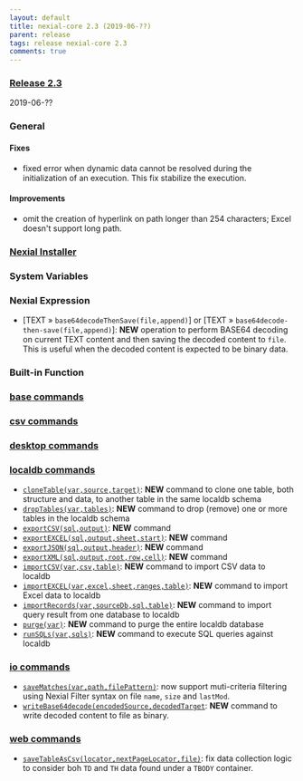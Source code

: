 ```yaml
---
layout: default
title: nexial-core 2.3 (2019-06-??)
parent: release
tags: release nexial-core 2.3
comments: true
---
```


### <a href="https://github.com/nexiality/nexial-core/releases/tag/nexial-core-2.3" class="external-link" target="_nexial_link">Release 2.3</a>
2019-06-??


### General
#### Fixes
- fixed error when dynamic data cannot be resolved during the initialization of an execution. This fix stabilize the 
  execution.

#### Improvements
- omit the creation of hyperlink on path longer than 254 characters; Excel doesn't support long path.


### [Nexial Installer](https://github.com/nexiality/nexial-installer)


### System Variables


### Nexial Expression
- [TEXT &raquo; `base64decodeThenSave(file,append)`] or [TEXT &raquo; `base64decode-then-save(file,append)`]: **NEW** 
  operation to perform BASE64 decoding on current TEXT content and then saving the decoded content to `file`. This is
  useful when the decoded content is expected to be binary data. 


### Built-in Function


### [base commands](../commands/base)


### [csv commands](../commands/csv)


### [desktop commands](../commands/desktop)


### [localdb commands](../commands/localdb)
- [`cloneTable(var,source,target)`](../commands/localdb/cloneTable(var,source,target)): **NEW** command to clone one
  table, both structure and data, to another table in the same localdb schema
- [`dropTables(var,tables)`](../commands/localdb/dropTables(var,tables)): **NEW** command to drop (remove) one or more 
  tables in the localdb schema
- [`exportCSV(sql,output)`](../commands/localdb/exportCSV(sql,output)): **NEW** command
- [`exportEXCEL(sql,output,sheet,start)`](../commands/localdb/exportEXCEL(sql,output,sheet,start)): **NEW** command
- [`exportJSON(sql,output,header)`](../commands/localdb/exportJSON(sql,output,header)): **NEW** command
- [`exportXML(sql,output,root,row,cell)`](../commands/localdb/exportXML(sql,output,root,row,cell)): **NEW** command
- [`importCSV(var,csv,table)`](../commands/localdb/importCSV(var,csv,table)): **NEW** command to import CSV data to 
  localdb
- [`importEXCEL(var,excel,sheet,ranges,table)`](../commands/localdb/importEXCEL(var,excel,sheet,ranges,table)): **NEW** 
  command to import Excel data to localdb
- [`importRecords(var,sourceDb,sql,table)`](../commands/localdb/importRecords(var,sourceDb,sql,table)): **NEW** command
  to import query result from one database to localdb
- [`purge(var)`](../commands/localdb/purge(var)): **NEW** command to purge the entire localdb database
- [`runSQLs(var,sqls)`](../commands/localdb/runSQLs(var,sqls)): **NEW** command to execute SQL queries against localdb


### [io commands](../commands/io)
- [`saveMatches(var,path,filePattern)`](../commands/io/saveMatches(var,path,filePattern)): now support muti-criteria 
  filtering using Nexial Filter syntax on file `name`, `size` and `lastMod`.
- [`writeBase64decode(encodedSource,decodedTarget`](../commands/io/writeBase64decode(encodedSource,decodedTarget)): 
  **NEW** command to write decoded content to file as binary.


### [web commands](../commands/web)
- [`saveTableAsCsv(locator,nextPageLocator,file)`](../commands/web/saveTableAsCsv(locator,nextPageLocator,file)): fix 
  data collection logic to consider boh `TD` and `TH` data found under a `TBODY` container.
  

